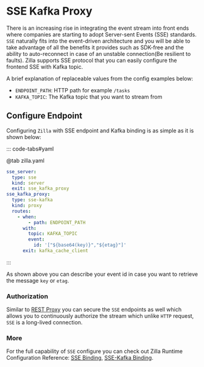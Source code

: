 # SSE Kafka Proxy

There is an increasing rise in integrating the event stream into front ends where companies are starting to adopt Server-sent Events (SSE) standards. `SSE` naturally fits into the event-driven architecture and you will be able to take advantage of all the benefits it provides such as SDK-free and the ability to auto-reconnect in case of an unstable connection(Be resilient to faults). Zilla supports SSE protocol that you can easily configure the frontend SSE with Kafka topic.

A brief explanation of replaceable values from the config examples below:

- `ENDPOINT_PATH`: HTTP path for example `/tasks`
- `KAFKA_TOPIC`: The Kafka topic that you want to stream from

## Configure Endpoint

Configuring `Zilla` with SSE endpoint  and Kafka binding is as simple as it is shown below:

::: code-tabs#yaml

@tab zilla.yaml

```yaml
sse_server:
  type: sse
  kind: server
  exit: sse_kafka_proxy
sse_kafka_proxy:
  type: sse-kafka
  kind: proxy
  routes:
    - when:
        - path: ENDPOINT_PATH
      with:
        topic: KAFKA_TOPIC
        event:
          id: '["${base64(key)}","${etag}"]'
      exit: kafka_cache_client

```

:::

As shown above you can describe your event id in case you want to retrieve the message `key` or `etag`.

### Authorization

Similar to [REST Proxy](./rest-proxy.md) you can secure the `SSE` endpoints as well which allows you to continuously authorize the stream which unlike `HTTP` request, `SSE` is a long-lived connection.

### More

For the full capability of `SSE` configure you can check out Zilla Runtime Configuration Reference: [SSE Binding](../../reference/config/bindings/binding-sse.md), [SSE-Kafka Binding](../../reference/config/bindings/binding-sse-kafka.md).
